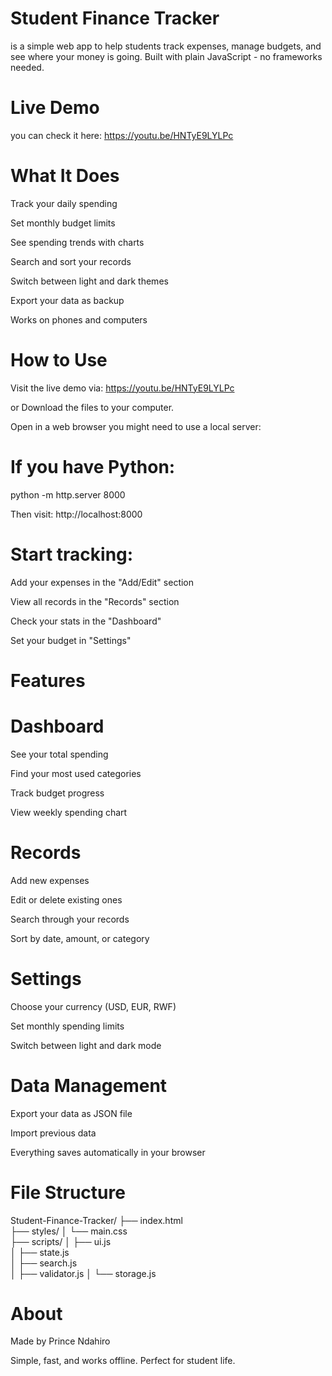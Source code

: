 # Student Finance Tracker
is a simple web app to help students track expenses, manage budgets, and see where your money is going. Built with plain JavaScript - no frameworks needed.

# Live Demo
you can check it here: https://youtu.be/HNTyE9LYLPc

# What It Does
Track your daily spending

Set monthly budget limits

See spending trends with charts

Search and sort your records

Switch between light and dark themes

Export your data as backup

Works on phones and computers

# How to Use
Visit the live demo via: https://youtu.be/HNTyE9LYLPc

or Download the files to your computer.

Open in a web browser you might need to use a local server:

# If you have Python:
python -m http.server 8000

Then visit:
http://localhost:8000

# Start tracking:

Add your expenses in the "Add/Edit" section

View all records in the "Records" section

Check your stats in the "Dashboard"

Set your budget in "Settings"

# Features

# Dashboard
See your total spending

Find your most used categories

Track budget progress

View weekly spending chart

# Records
Add new expenses

Edit or delete existing ones

Search through your records

Sort by date, amount, or category

# Settings
Choose your currency (USD, EUR, RWF)

Set monthly spending limits

Switch between light and dark mode

# Data Management
Export your data as JSON file

Import previous data

Everything saves automatically in your browser

# File Structure

Student-Finance-Tracker/
├── index.html        
├── styles/
│   └── main.css       
├── scripts/
│   ├── ui.js          
│   ├── state.js        
│   ├── search.js      
│   ├── validator.js 
│   └── storage.js     



# About

Made by Prince Ndahiro

Simple, fast, and works offline. Perfect for student life.
